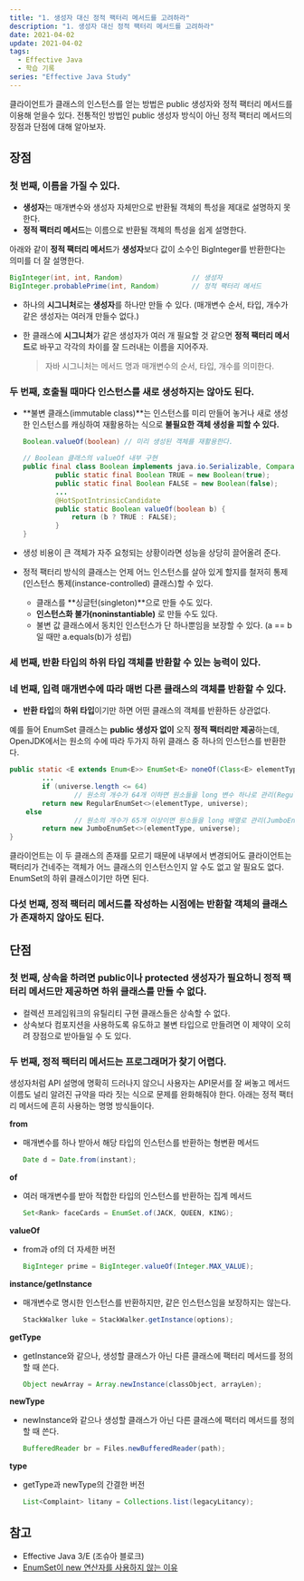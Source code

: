 ```yaml
---
title: "1. 생성자 대신 정적 팩터리 메서드를 고려하라"
description: "1. 생성자 대신 정적 팩터리 메서드를 고려하라"
date: 2021-04-02
update: 2021-04-02
tags:
  - Effective Java
  - 학습 기록
series: "Effective Java Study"
---
```


클라이언트가 클래스의 인스턴스를 얻는 방법은 public 생성자와 정적 팩터리 메서드를 이용해 얻을수 있다. 전통적인 방법인 public 생성자 방식이 아닌 정적 팩터리 메서드의 장점과 단점에 대해 알아보자.

## 장점

### 첫 번째, 이름을 가질 수 있다.

- **생성자**는 매개변수와 생성자 자체만으로 반환될 객체의 특성을 제대로 설명하지 못한다.
- **정적 팩터리 메서드**는 이름으로 반환될 객체의 특성을 쉽게 설명한다.

아래와 같이 **정적 팩터리 메서드**가 **생성자**보다 값이 소수인 BigInteger를 반환한다는 의미를 더 잘 설명한다.

```java
BigInteger(int, int, Random)                 // 생성자
BigInteger.probablePrime(int, Random)        // 정적 팩터리 메서드
```

- 하나의 **시그니처**로는 **생성자**를 하나만 만들 수 있다. (매개변수 순서, 타입, 개수가 같은 생성자는 여러개 만들수 없다.)
- 한 클래스에 **시그니처**가 같은 생성자가 여러 개 필요할 것 같으면 **정적 팩터리 메서드**로 바꾸고 각각의 차이를 잘 드러내는 이름을 지어주자.
    
    > 자바 시그니처는 메서드 명과 매개변수의 순서, 타입, 개수를 의미한다.
    > 

### 두 번째, 호출될 때마다 인스턴스를 새로 생성하지는 않아도 된다.

- **불변 클래스(immutable class)**는 인스턴스를 미리 만들어 놓거나 새로 생성한 인스턴스를 캐싱하여 재활용하는 식으로 **불필요한 객체 생성을 피할 수 있다.**
    
    ```java
    Boolean.valueOf(boolean) // 미리 생성된 객체를 재활용한다.
    ```
    
    ```java
    // Boolean 클래스의 valueOf 내부 구현
    public final class Boolean implements java.io.Serializable, Comparable<Boolean> {
    		public static final Boolean TRUE = new Boolean(true);
    		public static final Boolean FALSE = new Boolean(false);
    		...
    		@HotSpotIntrinsicCandidate
    		public static Boolean valueOf(boolean b) {
    		    return (b ? TRUE : FALSE);
    		}
    }
    ```
    
- 생성 비용이 큰 객체가 자주 요청되는 상황이라면 성능을 상당히 끌어올려 준다.
- 정적 팩터리 방식의 클래스는 언제 어느 인스턴스를 살아 있게 할지를 철저히 통제(인스턴스 통제(instance-controlled) 클래스)할 수 있다.
    - 클래스를 **싱글턴(singleton)**으로 만들 수도 있다.
    - **인스턴스화 불가(noninstantiable)** 로 만들 수도 있다.
    - 불변 값 클래스에서 동치인 인스턴스가 단 하나뿐임을 보장할 수 있다. (a == b 일 때만 a.equals(b)가 성립)

### 세 번째, 반환 타입의 하위 타입 객체를 반환할 수 있는 능력이 있다.

### 네 번째, 입력 매개변수에 따라 매번 다른 클래스의 객체를 반환할 수 있다.

- **반환 타입**의 **하위 타입**이기만 하면 어떤 클래스의 객체를 반환하든 상관없다.

예를 들어 EnumSet 클래스는 **public 생성자 없이** 오직 **정적 팩터리만 제공**하는데, OpenJDK에서는 원소의 수에 따라 두가지 하위 클래스 중 하나의 인스턴스를 반환한다.

```java
public static <E extends Enum<E>> EnumSet<E> noneOf(Class<E> elementType) {
		...
		if (universe.length <= 64)
				// 원소의 개수가 64개 이하면 원소들을 long 변수 하나로 관리(RegularEnumSet)
        return new RegularEnumSet<>(elementType, universe);
    else
				// 원소의 개수가 65개 이상이면 원소들을 long 배열로 관리(JumboEnumSet)
        return new JumboEnumSet<>(elementType, universe);
}
```

클라이언트는 이 두 클래스의 존재를 모르기 때문에 내부에서 변경되어도 클라이언트는 팩터리가 건네주는 객체가 어느 클래스의 인스턴스인지 알 수도 없고 알 필요도 없다. EnumSet의 하위 클래스이기만 하면 된다.

### 다섯 번째, 정적 팩터리 메서드를 작성하는 시점에는 반환할 객체의 클래스가 존재하지 않아도 된다.

## 단점

### 첫 번째, 상속을 하려면 public이나 protected 생성자가 필요하니 정적 팩터리 메서드만 제공하면 하위 클래스를 만들 수 없다.

- 컬렉션 프레임워크의 유틸리티 구현 클래스들은 상속할 수 없다.
- 상속보다 컴포지션을 사용하도록 유도하고 불변 타입으로 만들려면 이 제약이 오히려 장점으로 받아들일 수 도 있다.

### 두 번째, 정적 팩터리 메서드는 프로그래머가 찾기 어렵다.

 생성자처럼 API 설명에 명확히 드러나지 않으니 사용자는 API문서를 잘 써놓고 메서드 이름도 널리 알려진 규약을 따라 짓는 식으로 문제를 완화해줘야 한다. 아래는 정적 팩터리 메서드에 흔히 사용하는 명명 방식들이다.

**from**

- 매개변수를 하나 받아서 해당 타입의 인스턴스를 반환하는 형변환 메서드
    
    ```java
    Date d = Date.from(instant);
    ```
    

**of**

- 여러 매개변수를 받아 적합한 타입의 인스턴스를 반환하는 집계 메서드
    
    ```java
    Set<Rank> faceCards = EnumSet.of(JACK, QUEEN, KING);
    ```
    

**valueOf**

- from과 of의 더 자세한 버전
    
    ```java
    BigInteger prime = BigInteger.valueOf(Integer.MAX_VALUE);
    ```
    

**instance/getInstance**

- 매개변수로 명시한 인스턴스를 반환하지만, 같은 인스턴스임을 보장하지는 않는다.
    
    ```java
    StackWalker luke = StackWalker.getInstance(options);
    ```
    

**getType**

- getInstance와 같으나, 생성할 클래스가 아닌 다른 클래스에 팩터리 메서드를 정의할 때 쓴다.
    
    ```java
    Object newArray = Array.newInstance(classObject, arrayLen);
    ```
    

**newType**

- newInstance와 같으나 생성할 클래스가 아닌 다른 클래스에 팩터리 메서드를 정의할 때 쓴다.
    
    ```java
    BufferedReader br = Files.newBufferedReader(path);
    ```
    

**type**

- getType과 newType의 간결한 버전
    
    ```java
    List<Complaint> litany = Collections.list(legacyLitancy);
    ```
    

## 참고

- Effective Java 3/E (조슈아 블로크)
- [EnumSet이 new 연산자를 사용하지 않는 이유](https://siyoon210.tistory.com/152)